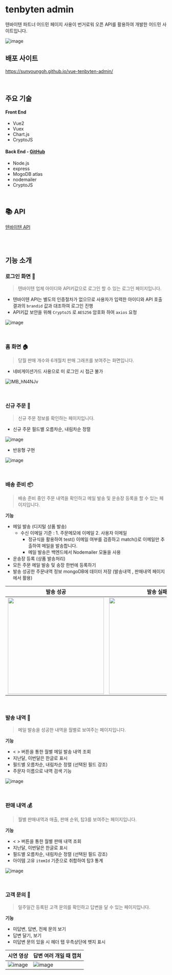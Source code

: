 # tenbyten admin
텐바이텐 파트너 어드민 페이지 사용이 번거로워 오픈 API를 활용하여 개발한 어드민 사이트입니다.


![image](https://res.craft.do/user/full/d4e66ef7-7b8e-371b-14c6-b9740c2eb54b/doc/EA4011A5-F502-4A8D-9CFA-DDA56B675C3D/51437B3A-F0B5-44FC-8A07-4CEEA5925A6D_2/RBs2MWFA3vo4LpWznbTdMgM2EgGPWUzFCtHeha6gtiYz/00_.png)

## 배포 사이트

https://sunyoungoh.github.io/vue-tenbyten-admin/

<br>

## 주요 기술

####  Front End

- Vue2
- Vuex
- Chart.js
- CryptoJS

####  Back End  -  [GitHub](https://github.com/sunyoungoh/send-mail-server)

- Node.js
- express
- MogoDB atlas
- nodemailer
- CryptoJS

<br>

## 📚 API
[텐바이텐 API](https://api.10x10.co.kr/document/docs.html)

<br>


<br>

## 기능 소개

### 로그인 화면 🔐

> 텐바이텐 업체 아이디와 API키값으로 로그인 할 수 있는 로그인 페이지입니다.

- 텐바이텐 API는 별도의 인증절차가 없으므로 사용자가 입력한 아이디와 API 호출 결과의 `brandid` 값과 대조하여 로그인 진행
- API키값 보안을 위해 `CryptoJS` 로 `AES256` 암호화 하여 `axios` 요청


![image](https://res.craft.do/user/full/d4e66ef7-7b8e-371b-14c6-b9740c2eb54b/doc/EA4011A5-F502-4A8D-9CFA-DDA56B675C3D/204FC62D-9C83-4C46-8B67-0308B759C74E_2/TsOrzRMrjyBQzNE9mK89TfjLsI8AdMS3C8LojE2SieEz/AnimatedImage.gif)


<br>

### 홈 화면 🏠

> 당월 판매 개수와 6개월치 판매 그래프를 보여주는 화면입니다.
- 네비게이션가드 사용으로 미 로그인 시 접근 불가
   
![IMB_hN4NJv](https://github.com/sunyoungoh/vue-tenbyten-admin/assets/52486921/5c58a4c1-737e-45c5-8506-697a4b393533)


<br>

### 신규 주문 🔖
> 신규 주문 정보를 확인하는 페이지입니다.

- 신규 주문 필드별 오름차순, 내림차순 정렬

![image](https://res.craft.do/user/full/d4e66ef7-7b8e-371b-14c6-b9740c2eb54b/doc/EA4011A5-F502-4A8D-9CFA-DDA56B675C3D/1648161D-0E8F-430F-9BC6-6D33ACDDF2CC_2/wOrhfQLRSLapoQoL9gp6d9Y9Hwx4yUufvajeN3CI7Bwz/AnimatedImage.gif)

- 반응형 구현

![image](https://res.craft.do/user/full/d4e66ef7-7b8e-371b-14c6-b9740c2eb54b/doc/EA4011A5-F502-4A8D-9CFA-DDA56B675C3D/4731E21F-0354-4D1F-9C29-51E88B939F1A_2/aw9S5lKItMEFTneosOMaSmG7d0ymlSwrNboqMSy2MXkz/AnimatedImage.gif)

<br>

### 배송 준비 📦

> 배송 준비 중인 주문 내역을 확인하고 메일 발송 및 운송장 등록을 할 수 있는 페이지입니다.

**기능**

- 메일 발송 (디지털 상품 발송)
  - 수신 이메일 기준 : 1. 주문메모에 이메일  2. 사용자 이메일
    - 정규식을 활용하여 test() 이메일 여부를 검증하고 match()로 이메일만 추출하여 메일을 발송합니다.
    - 메일 발송은 백엔드에서 Nodemailer 모듈을 사용
- 운송장 등록 (상품 발송처리)
- 모든 주문 메일 발송 및 송장 한번에 등록하기
- 발송 성공한 주문내역 정보 mongoDB에 데이터 저장 (발송내역 , 판매내역 페이지에서 활용)

| 발송 성공 | 발송 실패 |
| --- | --- |
| <img src="https://res.craft.do/user/full/d4e66ef7-7b8e-371b-14c6-b9740c2eb54b/doc/EA4011A5-F502-4A8D-9CFA-DDA56B675C3D/19D19FB2-2796-4995-88B0-B4973C08EB69_2/zqEmQfD15h9ag30jfEvaVaE8h9K7lB1UiyeQLSdZB7gz/AnimatedImage.gif" width="300px"/> |  <img src="https://res.craft.do/user/full/d4e66ef7-7b8e-371b-14c6-b9740c2eb54b/doc/EA4011A5-F502-4A8D-9CFA-DDA56B675C3D/BF028274-1214-464B-9EC0-30F775CE031F_2/lmbQqflmTTnLzw1eIROgOn3IwFLVhAgyht0p8MUHYBgz/AnimatedImage.gif" width="300px"/> |

<br>

### 발송 내역 💌

> 메일 발송을 성공한 내역을 월별로 보여주는 페이지입니다.

**기능**

- < >  버튼을 통한 월별 메일 발송 내역 조회
- 지난달, 이번달은 한글로 표시
- 필드별 오름차순, 내림차순 정렬 (선택된 필드 강조)
- 주문자 이름으로 내역 검색 기능

![image](https://res.craft.do/user/full/d4e66ef7-7b8e-371b-14c6-b9740c2eb54b/doc/EA4011A5-F502-4A8D-9CFA-DDA56B675C3D/51599BBD-2348-45D6-87A5-D9E04E592433_2/TxgBqLc0Vd8x58755FPi4uSLblQCi43JgLIBRIoRZVgz/AnimatedImage.gif)

<br>

### 판매 내역 💰

> 월별 판매내역과 매출, 판매 순위, 탑3를 보여주는 페이지입니다.

**기능**

- < >  버튼을 통한 월별 판매 내역 조회
- 지난달, 이번달은 한글로 표시
- 필드별 오름차순, 내림차순 정렬 (선택된 필드 강조)
- 아이템 고유 `itemId` 기준으로 취합하여 탑3 통계

![image](https://res.craft.do/user/full/d4e66ef7-7b8e-371b-14c6-b9740c2eb54b/doc/EA4011A5-F502-4A8D-9CFA-DDA56B675C3D/D6223A4C-9FB9-4C7C-9596-29137245CD92_2/6N6PZj4iD0U1vi5sH9ikbn8xPPpT8ZWpOTo3qn34C1gz/AnimatedImage.gif)

<br>

### 고객 문의 🤔
> 일주일간 등록된 고객 문의를 확인하고 답변을 달 수 있는 페이지입니다.

**기능**
- 미답변, 답변, 전체 문의 보기
- 답변 달기, 보기
- 미답변 문의 있을 시 헤더 탭 우측상단에 뱃지 표시


| 시연 영상 | 답변 여러 개일 때 캡쳐 |
| --- | --- |
| ![image](https://github.com/sunyoungoh/vue-tenbyten-admin/assets/52486921/c216a791-6594-47c6-98b7-f1101caf1241) | ![image](https://res.craft.do/user/full/d4e66ef7-7b8e-371b-14c6-b9740c2eb54b/doc/EA4011A5-F502-4A8D-9CFA-DDA56B675C3D/A5A63E6F-CBD7-4182-BCF6-28612FAA056A_2/NQDjHd5hsvIsQRkIOGCFxCmluoKdUT4vKzjxCuFBZS8z/06_.jpeg) | 
